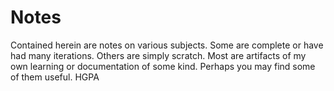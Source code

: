---
---

# Notes

Contained herein are notes on various subjects.
Some are complete or have had many iterations.
Others are simply scratch.
Most are artifacts of my own learning or documentation of some kind.
Perhaps you may find some of them useful.
HGPA

